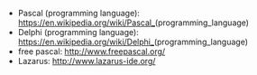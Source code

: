 * Pascal (programming language): <https://en.wikipedia.org/wiki/Pascal_>(programming_language)
* Delphi (programming language): <https://en.wikipedia.org/wiki/Delphi_>(programming_language)
* free pascal: <http://www.freepascal.org/>
* Lazarus: <http://www.lazarus-ide.org/>
